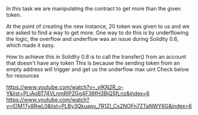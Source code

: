 In this task we are manipulating the contract to get more than the given token.

At the point of creating the new instance, 20 token was given to us and we are asked to find a way to get more.
One way to do this is by underflowing the logic, the overflow and underflow was an issue during Solidity 0.6, which made it easy.

How to achieve this in Solidity 0.8 is to call the transfer() from an account that doesn't have any token
This is because the sending token from an empty address will trigger and get us the underflow max uint
Check below for resources

https://www.youtube.com/watch?v=_ylKN2R_o-Y&list=PLiAoBT74VLnmRIPZGg4F36fH3BjQ5fLnz&index=6
https://www.youtube.com/watch?v=IOM1Ty8RwL0&list=PLBy3Qkuapv_7R1ZI_Cs2NOFn7ZTaNWY6G&index=6

